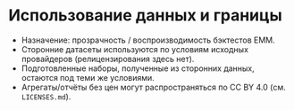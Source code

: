 # Использование данных и границы

- Назначение: прозрачность / воспроизводимость бэктестов EMM.
- Сторонние датасеты используются по условиям исходных провайдеров (релицензирования здесь нет).
- Подготовленные наборы, полученные из сторонних данных, остаются под теми же условиями.
- Агрегаты/отчёты без цен могут распространяться по CC BY 4.0 (см. `LICENSES.md`).
